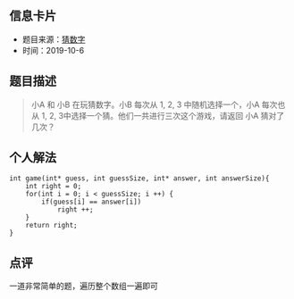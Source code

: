## 信息卡片
* 题目来源：[猜数字](https://leetcode-cn.com/problems/guess-numbers/)
* 时间：2019-10-6 



## 题目描述
> 小A 和 小B 在玩猜数字。小B 每次从 1, 2, 3 中随机选择一个，小A 每次也从 1, 2, 3中选择一个猜。他们一共进行三次这个游戏，请返回 小A 猜对了几次？ 



## 个人解法
```
int game(int* guess, int guessSize, int* answer, int answerSize){
    int right = 0;
    for(int i = 0; i < guessSize; i ++) {
        if(guess[i] == answer[i])
            right ++;
    }
    return right;
}
``` 



## 点评
一道非常简单的题，遍历整个数组一遍即可 
